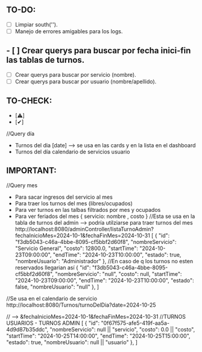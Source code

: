 ## TO-DO:

- [ ] Limpiar south('').
- [ ] Manejo de errores amigables para los logs.

## - [ ] Crear querys para buscar por fecha inici-fin las tablas de turnos.
- [ ] Crear querys para buscar por servicio (nombre).
- [ ] Crear querys para buscar por usuario (nombre/apellido).

## TO-CHECK:

- [⚠️]
- [✔]


//Query día
- Turnos del dia [date] --> se usa en las cards y en la lista en el dashboard
- Turnos del día calendario de servicios usuario


## IMPORTANT:
//Query mes
- Para sacar ingresos del servicio al mes
- Para traer los turnos del mes (libres/ocupados)
- Para ver turnos en las talbas filtrados por mes y ocupados
- Para ver feriados del mes
{
    servicio: nombre , costo
}
//Esta se usa en la tabla de turnos del admin --> podría utilziarse para traer turnos del mes
http://localhost:8080/adminController/listaTurnoAdmin?fechaInicioMes=2024-10-1&fechaFinMes=2024-10-31
[
{
 "id": "f3db5043-c46a-4bbe-8095-cf5bbf2d60f8",
 "nombreServicio": "Servicio General",
 "costo": 12800.0,
 "startTime": "2024-10-23T09:00:00",
 "endTime": "2024-10-23T10:00:00",
 "estado": true,
 "nombreUsuario": "Administrador"
},
//En caso de q los turnos no esten reservados llegarian así
{
 "id": "f3db5043-c46a-4bbe-8095-cf5bbf2d60f8",
 "nombreServicio": "null",
 "costo": null,
 "startTime": "2024-10-23T09:00:00",
 "endTime": "2024-10-23T10:00:00",
 "estado": false,
 "nombreUsuario": "null"
},
]

//Se usa en el calendario de servicio
http://localhost:8080/Turnos/turnoDelDia?date=2024-10-25

// --> &fechaInicioMes=2024-10-1&fechaFinMes=2024-10-31
//TURNOS USUARIOS - TURNOS ADMIN
[
    {
        "id": "0f67f575-afe5-419f-aa5a-4d9d87b35ddc",
        "nombreServicio": null || "servicio",
        "costo": 0.0 || "costo",
        "startTime": "2024-10-25T14:00:00",
        "endTime": "2024-10-25T15:00:00",
        "estado": true,
        "nombreUsuario": null || "usuario"
    },
]